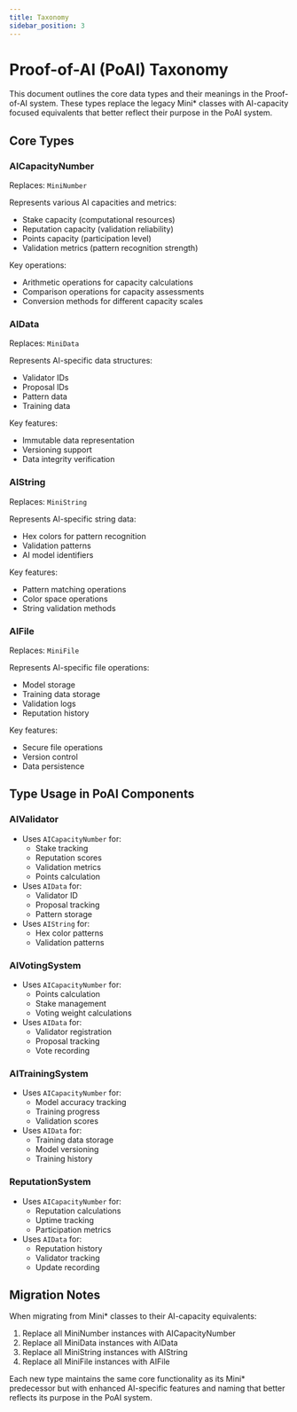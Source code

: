 ```yaml
---
title: Taxonomy
sidebar_position: 3
---
```


# Proof-of-AI (PoAI) Taxonomy

This document outlines the core data types and their meanings in the Proof-of-AI system. These types replace the legacy Mini* classes with AI-capacity focused equivalents that better reflect their purpose in the PoAI system.

## Core Types

### AICapacityNumber
Replaces: `MiniNumber`

Represents various AI capacities and metrics:
- Stake capacity (computational resources)
- Reputation capacity (validation reliability)
- Points capacity (participation level)
- Validation metrics (pattern recognition strength)

Key operations:
- Arithmetic operations for capacity calculations
- Comparison operations for capacity assessments
- Conversion methods for different capacity scales

### AIData
Replaces: `MiniData`

Represents AI-specific data structures:
- Validator IDs
- Proposal IDs
- Pattern data
- Training data

Key features:
- Immutable data representation
- Versioning support
- Data integrity verification

### AIString
Replaces: `MiniString`

Represents AI-specific string data:
- Hex colors for pattern recognition
- Validation patterns
- AI model identifiers

Key features:
- Pattern matching operations
- Color space operations
- String validation methods

### AIFile
Replaces: `MiniFile`

Represents AI-specific file operations:
- Model storage
- Training data storage
- Validation logs
- Reputation history

Key features:
- Secure file operations
- Version control
- Data persistence

## Type Usage in PoAI Components

### AIValidator
- Uses `AICapacityNumber` for:
  - Stake tracking
  - Reputation scores
  - Validation metrics
  - Points calculation
- Uses `AIData` for:
  - Validator ID
  - Proposal tracking
  - Pattern storage
- Uses `AIString` for:
  - Hex color patterns
  - Validation patterns

### AIVotingSystem
- Uses `AICapacityNumber` for:
  - Points calculation
  - Stake management
  - Voting weight calculations
- Uses `AIData` for:
  - Validator registration
  - Proposal tracking
  - Vote recording

### AITrainingSystem
- Uses `AICapacityNumber` for:
  - Model accuracy tracking
  - Training progress
  - Validation scores
- Uses `AIData` for:
  - Training data storage
  - Model versioning
  - Training history

### ReputationSystem
- Uses `AICapacityNumber` for:
  - Reputation calculations
  - Uptime tracking
  - Participation metrics
- Uses `AIData` for:
  - Reputation history
  - Validator tracking
  - Update recording

## Migration Notes

When migrating from Mini* classes to their AI-capacity equivalents:
1. Replace all MiniNumber instances with AICapacityNumber
2. Replace all MiniData instances with AIData
3. Replace all MiniString instances with AIString
4. Replace all MiniFile instances with AIFile

Each new type maintains the same core functionality as its Mini* predecessor but with enhanced AI-specific features and naming that better reflects its purpose in the PoAI system.
